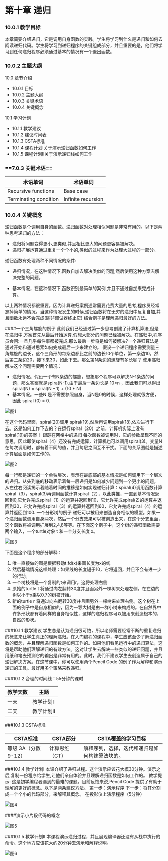 # 第十章 递归
### 10.0.1 教学目标
本章简要介绍递归，它是调用自身函数的实践。学生将学习到什么是递归和如何去阅读递归代码。学生将学习到递归程序的关键组成部分，并且重要的是，他们将学习到任何递归程序必须通过基本的情况有一个退出函数。
### 10.0.2 主题大纲
10.0    章节介绍
-  	10.0.1  目标
-  	10.0.2  主题大纲
-  	10.0.3  关键术语
-  	10.0.4  关键概念

10.1    学习计划
-	10.1.1  教学建议
-	10.1.2  建议时间表
-	10.1.3  CSTA标准
-	10.1.4  课程计划I关于演示递归函数如何工作
-	10.1.5  课程计划II关于演示递归栈如何工作

### ==7.0.3	关键术语==
| 术语单词 | 术语单词 |
|--------|--------|
|Recursive functions|Base case|
|Terminating condition|Infinite recursion|
### 10.0.4 关键概念
递归函数是个调用自身的函数。递归函数对处理相似问题是非常有用的。以下是两种思考递归的方法：
-	递归将问题变得更小,更类似,并且相比更大的问题更容易被解决。
-	递归扩展运算通过重复一个个小的,类似的过程来作为处理大过程的一部分。

递归函数有处理两种不同情况的条件:
-	递归情况，在这种情况下,函数自加去解决类似的问题,然后使用这种方案去解决完整的问题。
+	基本情况，在这种情况下,函数识别最简单的案例,并且不通过自加来完成计算。

以上两种情况都很重要。因为计算递归案例通常需要花费大量的思考,程序员经常忘掉简单的情况。当这种情况发生的时候,递归函数将在无穷的递归中反复自加,并且函数永远不会完成(除非调试器终止它)
结合例子是理解递归最好的方法。

####一个三角螺旋的例子
此前我们已经通过第一步思考创建了计算机算法,但是在递归中,方案首先从最后开始运算.假想大部分的问题已经被解决。在递归中,程序员会问:一旦几乎每件事都被完成,那么最后一步将是如何被解决?一个递归算法是通过开始和通过思索如何完成最后一步来建立的。
假设一个递归程序需要测量三角螺旋的边长，这个三角形的每条边都比之前的边长10个单位，第一条边10，然后第二条边20，接下来30，如此下去。那么第N条边的螺旋有多长呢？
使用递归解决这个问题需要两个情况：
-	递归情况。假设一个有N条边的螺旋，想象那个程序可以解决N-1条边的问题，那么答案就是spira(N-1).由于最后一条边长是 10*n ，因此我们可以得出 spiral(N) = spiral(N – 1) + (10 * N)
-	基本情况。一些N 是不需要参照自身，当N是0的时候，这样处理就很方便，因此 spiral (0) = 0.

![图1](images/10/1.png)

在这个代码里面，spiral(20)调用 spiral(19),然后再调用spiral(18),依次进行下去。这是如何工作下去的？在运行spiral（20）之前，计算机实际上没有spiral(19)的答案！
跟踪在网格中的递归
每次函数被调用时，它的参数呈现不同的意思，因此即使spiral（4）还没有完成运算，计算机也可以调用spiral(3)。变量N在每次调用时，都有着不同的值，并且每层之间互不干扰。下面的关系图就是描述计算层面是如何工作的。

![图2](images/10/2.png)

每一行都是递归的一个单独层次，表示在最底部的基本情况是如何调用下一个层次的递归。从头到底的移动表示着每一层递归是如何减少问题到一个更小的问题。
从左往右阅读揭示着随着时间的推移是如何实现递归计算：spiral(4)调用函数计算spiral（3），spiral(3)再调用函数计算spiral（2），以此类推，一直到基本情况返回到0,它允许完成spiral（1）的运算并返回到10，它允许完成spiral(2)的运算并返回到30，它允许完成spiral（3）的运算并返回到60，它允许完成spiral（4）的运算并返回到100.
一个分形树的例子
递归可以被用来创造自身相似的模型。如果一个递归函数调用自身两次，然后一个分支效果可以被创造出来，在这个分支里面，这个函数将被调用扩展到2,4,8等等。在下面这个例子中，这个树的递归函数需要两个输入，一个turtle对象 t 和一个分支长度 x。

![图3](images/10/3.png)

下面是这个程序的部分解释：
1.	唯一直接做的图是根据移动t.fd(x)来画长度为x的线
2.	然后基础情况这样处理：如果线的长度短于10，它将返回，并且不会有进一步的行动。
3.	一个树枝将是一个复制的t来调用r。这将处理右侧
4.	原始的turtle t 将通过向左翻转30度并且画另外一棵树来处理左侧。在左边的树以小于x乘以0.7的树枝开始。
5.	新的turtle r 将通过向右翻转30度并且画另外一棵树来处理右侧。这个树在上面的例子中是自身相似的，因为一颗大树是由一群小树来构成的。在自然界中许多形状都有着同样的自身相似性，这样的递归程序可以被用来创造根本的，自然的形状。

###10.1.1 教学建议
学生总是认为递归很可怕，所以老师需要经常不断的重复递归的概念来让学生真正的理解递归。在入门编程的课程中，学生应该至少了解递归函数的概念，并且理解递归函数是如何工作的。如果他们看见运行中的递归算法，这将是帮助他们理解递归的有效方法。这对让学生去解决一些类似的递归问题，并且用纸和笔去预测它的输出是非常有用的。此时，我们不建议学生去创造属于自己的递归解决方案。在这节课中，你可以使用两个Pencil Code 的例子作为解释和演示递归的工具。最好用多个策略来教递归。

###10.1.2 合理的时间线：55分钟的课时

| 教学天数 | 主题 |
|--------|--------|
|一天|教学计划I|
|二天|教学计划II|

###10.1.3 CSTA标准

| CSTA标准 | CSTA部分 |CSTA覆盖的学习目标|
|--------|--------|--------|
|等级 3A（分数9-12）|计算思维（CT）|解释序列，选择，迭代和递归是如何构建算法块的。|

###10.1.4 教学计划I
本课介绍了递归过程。这个演示应该花大概30分钟。演示之后,复制一份程序给学生,让他们亲自体验并且理解递归函数是如何工作的。
教学提示:
这是初学编程者遇到的最难的课题。目前反馈来说,Pencil Code 提供了有助于理解的更好的概念。以下是两条建议方法。
第一步：演示程序
下一步：将其分割成一个个小的代码部分，来解释其概念。
在投影仪上演示程序（5分钟）

![图4](images/10/4.png)

####演示小片段代码的概念

![图5](images/10/5.png)

###10.1.5 教学计划II
本课程演示递归过程，并且展现编译器还没有从栈中执行的命令。这个地方应该花大约20分钟去演示和解释说明。

![图6](images/10/6.png)


